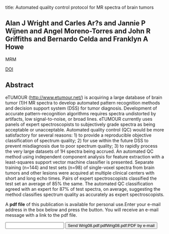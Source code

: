 title: Automated quality control protocol for MR spectra of brain tumors

## Alan J Wright and Carles Ar?s and Jannie P Wijnen and Angel Moreno-Torres and John R Griffiths and Bernardo Celda and Franklyn A Howe
MRM

<a href="https://doi.org/10.1002/mrm.21533">DOI</a>

## Abstract
eTUMOUR (http://www.etumour.net/) is acquiring a large database of brain tumor (1)H MR spectra to develop automated pattern recognition methods and decision support system (DSS) for tumor diagnosis. Development of accurate pattern-recognition algorithms requires spectra undistorted by artifacts, low signal-to-noise, or broad lines. eTUMOUR currently uses panels of expert spectroscopists to subjectively grade spectra as being acceptable or unacceptable. Automated quality control (QC) would be more satisfactory for several reasons: 1) to provide a reproducible objective classification of spectrum quality; 2) for use within the future DSS to prevent misdiagnosis due to poor spectrum quality; 3) to rapidly process the very large datasets of 1H spectra being accrued. An automated QC method using independent component analysis for feature extraction with a least-squares support vector machine classifier is presented. Separate training (n=144) and test sets (n=98) of single-voxel spectra from brain tumors and other lesions were acquired at multiple clinical centers with short and long echo times. Pairs of expert spectroscopists classified the test set an average of 85% the same. The automated QC classification agreed with an expert for 87% of test spectra, on average, suggesting the method classifies spectrum quality as accurately as expert spectroscopists.

A <b>pdf file</b> of this publication is available for personal use.Enter your e-mail address in the box below and press the button. You will receive an e-mail message with a link to the pdf file.
<form action="sender.php">  <input type="text" name="email">  <input type="submit" value="Send Wrig08.pdf:pdfWrig08.pdf:PDF by e-mail"></form>